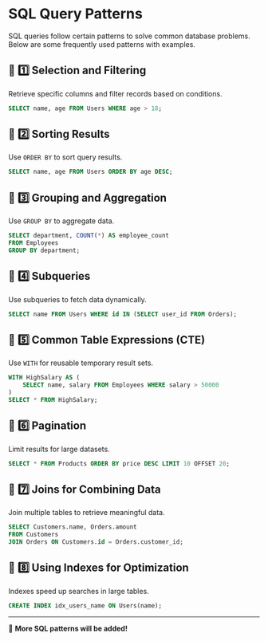 # SQL Query Patterns

SQL queries follow certain patterns to solve common database problems. Below are some frequently used patterns with examples.

## 📌 1️⃣ Selection and Filtering
Retrieve specific columns and filter records based on conditions.
```sql
SELECT name, age FROM Users WHERE age > 18;
```

## 📌 2️⃣ Sorting Results
Use `ORDER BY` to sort query results.
```sql
SELECT name, age FROM Users ORDER BY age DESC;
```

## 📌 3️⃣ Grouping and Aggregation
Use `GROUP BY` to aggregate data.
```sql
SELECT department, COUNT(*) AS employee_count
FROM Employees
GROUP BY department;
```

## 📌 4️⃣ Subqueries
Use subqueries to fetch data dynamically.
```sql
SELECT name FROM Users WHERE id IN (SELECT user_id FROM Orders);
```

## 📌 5️⃣ Common Table Expressions (CTE)
Use `WITH` for reusable temporary result sets.
```sql
WITH HighSalary AS (
    SELECT name, salary FROM Employees WHERE salary > 50000
)
SELECT * FROM HighSalary;
```

## 📌 6️⃣ Pagination
Limit results for large datasets.
```sql
SELECT * FROM Products ORDER BY price DESC LIMIT 10 OFFSET 20;
```

## 📌 7️⃣ Joins for Combining Data
Join multiple tables to retrieve meaningful data.
```sql
SELECT Customers.name, Orders.amount
FROM Customers
JOIN Orders ON Customers.id = Orders.customer_id;
```

## 📌 8️⃣ Using Indexes for Optimization
Indexes speed up searches in large tables.
```sql
CREATE INDEX idx_users_name ON Users(name);
```

---

🚀 **More SQL patterns will be added!**

